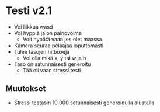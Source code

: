 # Testi v2.1
- Voi liikkua wasd
- Voi hyppiä ja on painovoima
	- Voit hypätä vaan jos olet maassa
- Kamera seuraa pelaajaa loputtomasti
- Tulee tasojen hitboxeja
	- Voi olla mikä x, y tai w ja h
- Taso on satunnaisesti generoitu
	- Tää oli vaan stressi testi

## Muutokset
- Stressi testasin 10 000 satunnaisesti generoidulla alustalla